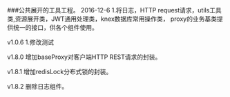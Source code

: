 ###公共展开的工具工程。
2016-12-6 
   1.将日志，HTTP request请求，utils工具类,资源展开类，JWT通用处理类，knex数据库常用操作类，
   proxy的业务基类提供统一的接口，供各个组件使用。

v1.0.6
    1.修改测试

v1.8.0    增加baseProxy对客户端HTTP REST请求的封装。

v1.8.1    增加redisLock分布式锁的封装。

v1.8.2    删除日志组件。